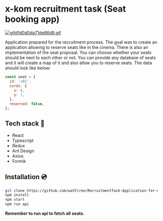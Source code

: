 # x-kom recruitment task (Seat booking app)

[![gifd1d0d0da71de66d9.gif](https://s6.gifyu.com/images/gifd1d0d0da71de66d9.gif)](https://gifyu.com/image/oEwM)

Application prepared for the recruitment process. The goal was to create an application allowing to reserve seats like in the cinema. There is also an implementation of the seat proposal. You can choose whether your seats should be next to each other or not. You can provide any database of seats and it will create a map of it and also allow you to reserve seats. The data should look like below:

```javascript
const seat = {
  id: 's01',
  cords: {
    x: 0,
    y: 1,
  },
  reserved: false,
};
```

## Tech stack 🔧

- React
- Typescript
- Redux
- Ant Design
- Axios
- Formik

## Installation 💿

```bash
git clone https://github.com/watFiree/RecruitmentTask-Application-for-managing-seat-booking.git
npm install
npm start
npm run api
```

**Remember to run api to fetch all seats.**
